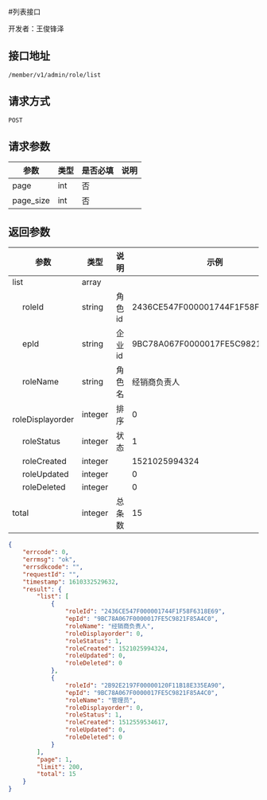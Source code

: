 #列表接口

开发者：王俊锋泽

## 接口地址
`/member/v1/admin/role/list`

## 请求方式
  `POST`

## 请求参数

|参数|类型|是否必填|说明|
| - | - | - | - |
| page | int | 否 |  |
| page_size | int | 否 |  |


## 返回参数
| 参数                    | 类型    | 说明   | 示例                             |
| ----------------------- | ------- | ------ | -------------------------------- |
| list                    | array   |        |                                  |
| &emsp; roleId           | string  | 角色id | 2436CE547F000001744F1F58F6318E69 |
| &emsp; epId             | string  | 企业id | 9BC78A067F0000017FE5C9821F85A4C0 |
| &emsp; roleName         | string  | 角色名 | 经销商负责人                     |
| &emsp; roleDisplayorder | integer | 排序   | 0                                |
| &emsp; roleStatus       | integer | 状态   | 1                                |
| &emsp; roleCreated      | integer |        | 1521025994324                    |
| &emsp; roleUpdated      | integer |        | 0                                |
| &emsp; roleDeleted      | integer |        | 0                                |
| total                   | integer | 总条数 | 15                               |



```json
{
    "errcode": 0,
    "errmsg": "ok",
    "errsdkcode": "",
    "requestId": "",
    "timestamp": 1610332529632,
    "result": {
        "list": [
            {
                "roleId": "2436CE547F000001744F1F58F6318E69",
                "epId": "9BC78A067F0000017FE5C9821F85A4C0",
                "roleName": "经销商负责人",
                "roleDisplayorder": 0,
                "roleStatus": 1,
                "roleCreated": 1521025994324,
                "roleUpdated": 0,
                "roleDeleted": 0
            },
            {
                "roleId": "2B92E2197F00000120F11B18E335EA90",
                "epId": "9BC78A067F0000017FE5C9821F85A4C0",
                "roleName": "管理员",
                "roleDisplayorder": 0,
                "roleStatus": 1,
                "roleCreated": 1512559534617,
                "roleUpdated": 0,
                "roleDeleted": 0
            }
        ],
        "page": 1,
        "limit": 200,
        "total": 15
    }
}
```